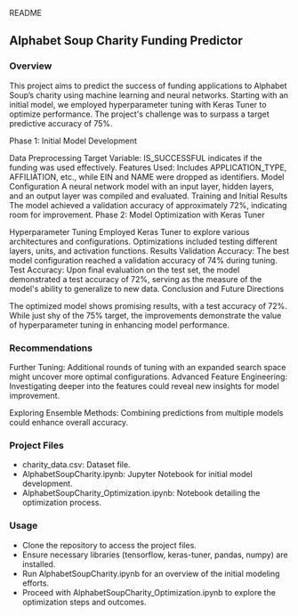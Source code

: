 README
## Alphabet Soup Charity Funding Predictor

### Overview

This project aims to predict the success of funding applications to Alphabet Soup’s charity using machine learning and neural networks. Starting with an initial model, we employed hyperparameter tuning with Keras Tuner to optimize performance. The project's challenge was to surpass a target predictive accuracy of 75%.

Phase 1: Initial Model Development

Data Preprocessing
Target Variable: IS_SUCCESSFUL indicates if the funding was used effectively.
Features Used: Includes APPLICATION_TYPE, AFFILIATION, etc., while EIN and NAME were dropped as identifiers.
Model Configuration
A neural network model with an input layer, hidden layers, and an output layer was compiled and evaluated.
Training and Initial Results
The model achieved a validation accuracy of approximately 72%, indicating room for improvement.
Phase 2: Model Optimization with Keras Tuner

Hyperparameter Tuning
Employed Keras Tuner to explore various architectures and configurations.
Optimizations included testing different layers, units, and activation functions.
Results
Validation Accuracy: The best model configuration reached a validation accuracy of 74% during tuning.
Test Accuracy: Upon final evaluation on the test set, the model demonstrated a test accuracy of 72%, serving as the measure of the model's ability to generalize to new data.
Conclusion and Future Directions

The optimized model shows promising results, with a test accuracy of 72%. While just shy of the 75% target, the improvements demonstrate the value of hyperparameter tuning in enhancing model performance.

### Recommendations
Further Tuning: Additional rounds of tuning with an expanded search space might uncover more optimal configurations.
Advanced Feature Engineering: Investigating deeper into the features could reveal new insights for model improvement.

Exploring Ensemble Methods: Combining predictions from multiple models could enhance overall accuracy.

### Project Files

- charity_data.csv: Dataset file.
- AlphabetSoupCharity.ipynb: Jupyter Notebook for initial model development.
- AlphabetSoupCharity_Optimization.ipynb: Notebook detailing the optimization process.

### Usage

- Clone the repository to access the project files.
- Ensure necessary libraries (tensorflow, keras-tuner, pandas, numpy) are installed.
- Run AlphabetSoupCharity.ipynb for an overview of the initial modeling efforts.
- Proceed with AlphabetSoupCharity_Optimization.ipynb to explore the optimization steps and outcomes.
